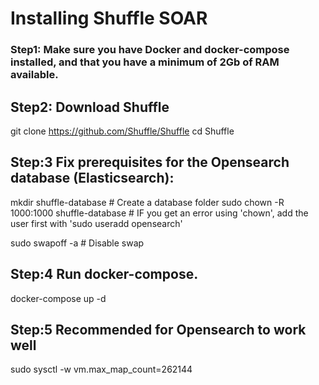 # Installing Shuffle SOAR 

### Step1: Make sure you have Docker and docker-compose installed, and that you have a minimum of 2Gb of RAM available.
## Step2: Download Shuffle
git clone https://github.com/Shuffle/Shuffle
cd Shuffle

## Step:3 Fix prerequisites for the Opensearch database (Elasticsearch):
mkdir shuffle-database                    # Create a database folder
sudo chown -R 1000:1000 shuffle-database  # IF you get an error using 'chown', add the user first with 'sudo useradd opensearch'

sudo swapoff -a                           # Disable swap
## Step:4 Run docker-compose.
docker-compose up -d
## Step:5 Recommended for Opensearch to work well
sudo sysctl -w vm.max_map_count=262144     
